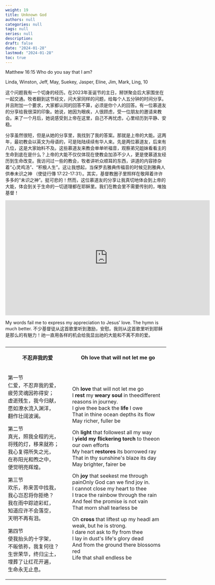 ```yaml
---
weight: 19
title: Unknown God
authors: null
categories: null
tags: null
series: null
description: 
draft: false
date: "2024-01-28"
lastmod: "2024-01-28"
toc: true
---
```


<!--more-->

Matthew 16:15 Who do you say that I am?

Linda, Winston, Jeff, May, Suekey, Jasper, Eline, Jim, Mark, Ling, 10

这个问题我有一个切身的经历。在2023年圣诞节的主日，掰饼聚会后大家围坐在一起交通。牧者翻到这节经文，问大家同样的问题，给每个人五分钟的时间分享。并且附加一个要求，大家都认同的回答不算，必须是你个人的回答。有一位慕道友的分享给我很深的印象。她说，她因为眼疾，人很顾虑，受一位朋友的邀请来教会。来了一个月后，她说感受到上帝在这里，自己不再忧虑，心里经历到平静、安稳。

分享虽然很短，但是从她的分享里，我找到了我的答案。那就是上帝的大能。这两年，最初教会以英文为母语的，可是陆陆续续有华人来。先是两位慕道友，后来有八位，这是大家始料不及。这些慕道友来教会单单听福音，观察弟兄姐妹看看主的生命到底在是什么？上帝的大能不仅仅体现在使教会加添不少人，更是使慕道友经历到生命改变。我访问过一些的教会，牧者讲听众顺耳的东西，讲道的内容掺杂着“心灵鸡汤”、“积极人生”。这让我想起，当保罗去雅典传福音的时候见到雅典人供奉未识之神 （使徒行傳 17:22-17:31）。其实，基督教圈子里照样在敬拜着许许多多的“未识之神”。挺可悲的！然而，这位慕道友的分享让我真切地体会到上帝的大能，体会到关于生命的一切道理都在耶稣里。我们在教会里不需要传别的，唯独基督！

<iframe width="640" height="360" src="https://www.youtube.com/embed/-MrcSKkqVUs?list=RD-MrcSKkqVUs" title="不忍弃我的爱 / O Love That Wilt Not Let Me Go" frameborder="0" allow="accelerometer; autoplay; clipboard-write; encrypted-media; gyroscope; picture-in-picture; web-share" allowfullscreen></iframe>



My words fail me to express my appreciation to Jesus' love.  The hymn is much better.  不少基督徒从这首歌里听到激励，安慰。我则从这首歌里听到耶稣是那么的有魅力！祂一直用各样的机会给我显出祂的大能和不离不弃的爱。  

<table >
<caption style="text-align:left", align = "top"><b></b></caption>
<colgroup><col style="width: 40%" /><col style="width: 60%" />
</colgroup>
  <tr>
    <th><p>
不忍弃我的爱    
      </p></th>
    <th><p>
Oh love that will not let me go
      </p></th>
  </tr>
  <tr>
    <td><p>
    
第一节  
仁爱，不忍弃我的爱，  
疲劳灵魂因祢得安；  
虚逝残生，我今归献，  
愿如潦水流入渊洋，  
翻作壮阔波澜。  

第二节  
真光，照我全程的光，  
将残的灯，移来就祢；  
我心复得所失之光，  
在祢阳光和煦之中，  
便觉明亮辉煌。  

第三节  
欢乐，祢来苦中找我，  
我心岂忍将你拒绝？  
我在雨中踪迹彩虹，  
知道应许不会落空，  
天明不再有泪。  

第四节  
使我抬头的十字架，  
不皈依祢，我复何往？  
生世荣华，终归尘土，  
埋葬了让红花开遍，  
生命永无止息。  
    </p></td>
    <td><p>
Oh <b>love</b> that will not let me go  
I <b>rest</b> my <b>weary soul</b> in thee<label for="weary" class="margin-toggle sidenote-number"></label><span class="sidenote">different reasons in journey.</span>    
I give thee back the <b>life</b> I owe    
That in thine ocean depths its flow    
May richer, fuller be   

Oh <b>light</b> that followest all my way  
I <b>yield</b> <b>my flickering torch</b> to thee<label for="flickering" class="margin-toggle sidenote-number"></label><span class="sidenote">on our own efforts</span>  
My heart <b>restores</b> its borrowed ray  
That in thy sunshine's blaze its day  
May brighter, fairer be  

Oh <b>joy</b> that seekest me through pain<label for="joy" class="margin-toggle sidenote-number"></label><span class="sidenote">Only God can we find joy in.</span>  
I cannot close my heart to thee  
I trace the rainbow through the rain  
And feel the promise is not vain  
That morn shall tearless be  

Oh <b>cross</b> that liftest up my head<label for="lift-up" class="margin-toggle sidenote-number"></label><span class="sidenote">I am weak, but he is strong.</span>  
I dare not ask to fly from thee  
I lay in dust's life's glory dead  
And from the ground there blossoms red  
Life that shall endless be
  </p></td>
  </tr>
</table>  

